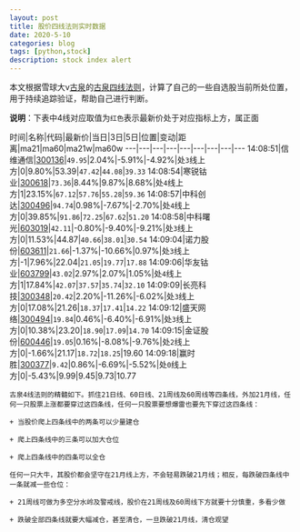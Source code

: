 ```yaml
---
layout: post
title: 股价四线法则实时数据
date: 2020-5-10
categories: blog
tags: [python,stock]
description: stock index alert
---
```



本文根据雪球大v[古泉](https://xueqiu.com/u/7148646888)的[古泉四线法则](https://xueqiu.com/7148646888/130498192)，计算了自己的一些自选股当前所处位置，用于持续追踪验证，帮助自己进行判断。

**说明**：下表中4线对应取值为`红色`表示最新价处于对应指标上方，属正面

时间|名称|代码|最新价|当日|3日|5日|位置|变动|距离|ma21|ma60|ma21w|ma60w
---|---|---|---|---|---|---|---|---
14:08:51|信维通信|[300136](https://xueqiu.com/S/SZ300136)|`49.95`|2.04%|-5.91%|-4.92%|处`3`线上方|0|9.80%|53.39|`47.42`|`44.08`|`39.33`
14:08:54|寒锐钴业|[300618](https://xueqiu.com/S/SZ300618)|`73.36`|8.44%|9.87%|8.68%|处`4`线上方|1|23.15%|`67.12`|`57.76`|`55.28`|`59.36`
14:08:57|中科创达|[300496](https://xueqiu.com/S/SZ300496)|`94.74`|0.98%|-7.67%|-2.70%|处`4`线上方|0|39.85%|`91.86`|`72.25`|`67.62`|`51.20`
14:08:58|中科曙光|[603019](https://xueqiu.com/S/SH603019)|`42.11`|-0.80%|-9.40%|-9.21%|处`3`线上方|0|11.53%|44.87|`40.66`|`38.01`|`30.54`
14:09:04|诺力股份|[603611](https://xueqiu.com/S/SH603611)|`21.66`|-1.37%|-10.66%|0.97%|处`3`线上方|-1|7.96%|22.04|`21.05`|`19.77`|`17.88`
14:09:06|华友钴业|[603799](https://xueqiu.com/S/SH603799)|`43.02`|2.97%|2.07%|1.05%|处`4`线上方|1|17.84%|`42.07`|`37.57`|`35.74`|`32.10`
14:09:09|长亮科技|[300348](https://xueqiu.com/S/SZ300348)|`20.42`|2.20%|-11.26%|-6.02%|处`3`线上方|0|17.08%|21.26|`18.37`|`17.41`|`14.22`
14:09:12|盛天网络|[300494](https://xueqiu.com/S/SZ300494)|`19.84`|0.46%|-6.40%|-6.91%|处`3`线上方|0|10.38%|23.20|`18.90`|`17.09`|`14.70`
14:09:15|金证股份|[600446](https://xueqiu.com/S/SH600446)|`19.05`|0.16%|-8.08%|-9.76%|处`2`线上方|0|-1.66%|21.17|`18.72`|`18.25`|19.60
14:09:18|赢时胜|[300377](https://xueqiu.com/S/SZ300377)|`9.42`|0.86%|-6.69%|-5.52%|处`0`线上方|0|-5.43%|9.99|9.45|9.73|10.77

```
古泉4线法则的精髓如下。抓住21日线、60日线、21周线及60周线等四条线，外加21月线，任何一只股票上涨都要穿过这四条线，任何一只股票要想爆雷也要先下穿过这四条线：

+ 当股价爬上四条线中的两条可以少量建仓

+ 爬上四条线中的三条可以加大仓位

+ 爬上四条线中的四条可以全仓

任何一只大牛，其股价都会坚守在21月线上方，不会轻易跌破21月线；相反，每跌破四条线中一条就减一些仓位：

+ 21周线可做为多空分水岭及警戒线，股价在21周线及60周线下方就要十分慎重，多看少做

+ 跌破全部四条线就要大幅减仓，甚至清仓，一旦跌破21月线，清仓观望
```